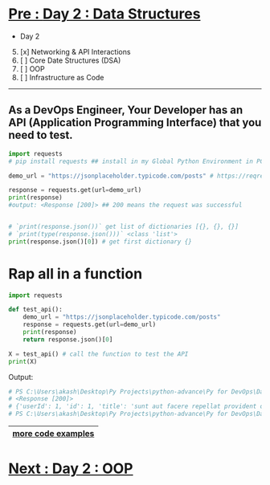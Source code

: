 # [Pre : **Day 2 : Data Structures**](../Day%202%20-%20Data%20Structures/readme.md)

- Day 2

05) [x] Networking & API Interactions
06) [ ] Core Date Structures (DSA)
07) [ ] OOP
08) [ ] Infrastructure as Code

---

## As a DevOps Engineer, Your Developer has an API (Application Programming Interface) that you need to test.

```python
import requests
# pip install requests ## install in my Global Python Environment in PC

demo_url = "https://jsonplaceholder.typicode.com/posts" # https://reqres.in/api/users

response = requests.get(url=demo_url)
print(response)
#output: <Response [200]> ## 200 means the request was successful


# `print(response.json())` get list of dictionaries [{}, {}, {}]
# `print(type(response.json()))` <class 'list'>
print(response.json()[0]) # get first dictionary {}
```

# Rap all in a function

```python
import requests

def test_api():
    demo_url = "https://jsonplaceholder.typicode.com/posts"
    response = requests.get(url=demo_url)
    print(response)
    return response.json()[0]

X = test_api() # call the function to test the API
print(X)
```
Output:
```bash
# PS C:\Users\akash\Desktop\Py Projects\python-advance\Py for DevOps\Day 2.2 - API test> python .\api_test.py
# <Response [200]>
# {'userId': 1, 'id': 1, 'title': 'sunt aut facere repellat provident occaecati excepturi optio reprehenderit', 'body': 'quia et suscipit\nsuscipit recusandae consequuntur expedita et cum\nreprehenderit molestiae ut ut quas totam\nnostrum rerum est autem sunt rem eveniet architecto'}
# PS C:\Users\akash\Desktop\Py Projects\python-advance\Py for DevOps\Day 2.2 - API test> 
```

| [more code examples](https://github.com/LondheShubham153/python-masterclass/tree/master/intermediate) |
| --- |

# [Next : Day 2 : OOP](../Day%202.3%20-%20OOPs/readme.md) 

